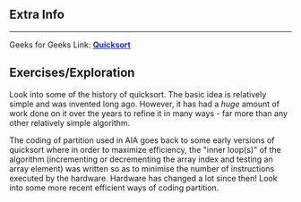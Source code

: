 
<style>
a:link {
    color: #1e28f0;
}
a:visited{
    color: #3c1478;
}
a:hover{
    color: #1e288c;
}
</style>

## Extra Info

-----

Geeks for Geeks Link: [**Quicksort**][G4GLink]


[G4GLink]: https://www.geeksforgeeks.org/quick-sort/

## Exercises/Exploration

Look into some of the history of quicksort.  The basic idea is relatively
simple and was invented long ago. However, it has had a *huge* amount
of work done on it over the years to refine it in many ways - far more
than any other relatively simple algorithm.

The coding of partition used in AIA goes back to some early versions of
quicksort where in order to maximize efficiency, the "inner loop(s)" of
the algorithm (incrementing or decrementing the array index and testing
an array element) was written so as to minimise the number of instructions
executed by the hardware. Hardware has changed a lot since then! Look
into some more recent efficient ways of coding partition.

